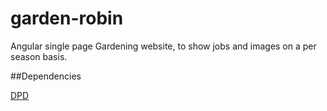 garden-robin
============

Angular single page Gardening website, to show jobs and images on a per season basis.


##Dependencies

[DPD](http://deployd.com/)
